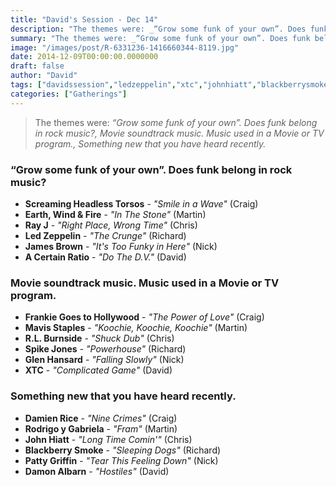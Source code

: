 ```yaml
---
title: "David's Session - Dec 14"
description: "The themes were: _“Grow some funk of your own”. Does funk belong in rock music?, Movie soundtrack music. Music used in a Movie or TV program., Something new that you have heard recently._"
summary: "The themes were: _“Grow some funk of your own”. Does funk belong in rock music?, Movie soundtrack music. Music used in a Movie or TV program., Something new that you have heard recently._"
image: "/images/post/R-6331236-1416660344-8119.jpg"
date: 2014-12-09T00:00:00.0000000
draft: false
author: "David"
tags: ["davidssession","ledzeppelin","xtc","johnhiatt","blackberrysmoke","jamesbrown","rlburnside","damonalbarn","rayj","earth","spikejones","damienrice","windandfire","glenhansard","mavisstaples","pattygriffin","acertainratio","rodrigoygabriela","frankiegoestohollywood","screamingheadlesstorsos"]
categories: ["Gatherings"]
---
```

> The themes were: _“Grow some funk of your own”. Does funk belong in rock music?, Movie soundtrack music. Music used in a Movie or TV program., Something new that you have heard recently._
### “Grow some funk of your own”. Does funk belong in rock music?
- **Screaming Headless Torsos** - _"Smile in a Wave"_ (Craig)
- **Earth, Wind & Fire** - _"In The Stone"_ (Martin)
- **Ray J** - _"Right Place, Wrong Time"_ (Chris)
- **Led Zeppelin** - _"The Crunge"_ (Richard)
- **James Brown** - _"It's Too Funky in Here"_ (Nick)
- **A Certain Ratio** - _"Do The D.V."_ (David)
### Movie soundtrack music. Music used in a Movie or TV program.
- **Frankie Goes to Hollywood** - _"The Power of Love"_ (Craig)
- **Mavis Staples** - _"Koochie, Koochie, Koochie"_ (Martin)
- **R.L. Burnside** - _"Shuck Dub"_ (Chris)
- **Spike Jones** - _"Powerhouse"_ (Richard)
- **Glen Hansard** - _"Falling Slowly"_ (Nick)
- **XTC** - _"Complicated Game"_ (David)
### Something new that you have heard recently.
- **Damien Rice** - _"Nine Crimes"_ (Craig)
- **Rodrigo y Gabriela** - _"Fram"_ (Martin)
- **John Hiatt** - _"Long Time Comin'"_ (Chris)
- **Blackberry Smoke** - _"Sleeping Dogs"_ (Richard)
- **Patty Griffin** - _"Tear This Feeling Down"_ (Nick)
- **Damon Albarn** - _"Hostiles"_ (David)
